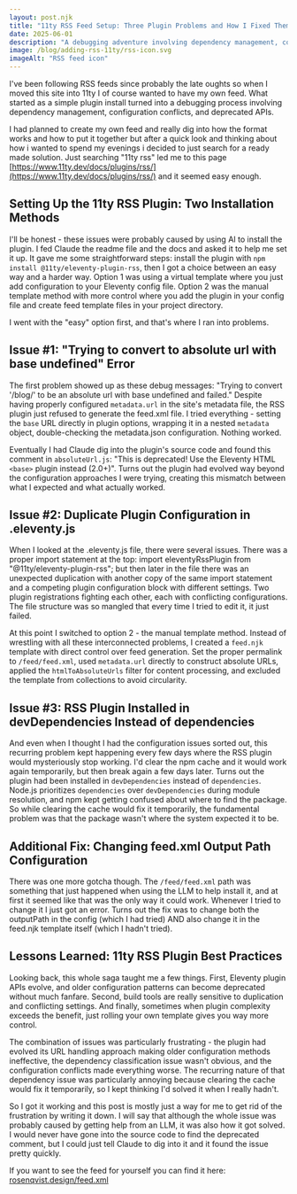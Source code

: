```yaml
---
layout: post.njk
title: "11ty RSS Feed Setup: Three Plugin Problems and How I Fixed Them"
date: 2025-06-01
description: "A debugging adventure involving dependency management, configuration conflicts, and deprecated APIs while setting up RSS feeds in 11ty"
image: /blog/adding-rss-11ty/rss-icon.svg
imageAlt: "RSS feed icon"
---
```


I've been following RSS feeds since probably the late oughts so when I moved this site into 11ty I of course wanted to have my own feed. What started as a simple plugin install turned into a debugging process involving dependency management, configuration conflicts, and deprecated APIs.

I had planned to create my own feed and really dig into how the format works and how to put it together but after a quick look and thinking about how i wanted to spend my evenings i decided to just search for a ready made solution. Just searching "11ty rss" led me to this page [https://www.11ty.dev/docs/plugins/rss/](https://www.11ty.dev/docs/plugins/rss/) and it seemed easy enough.

## Setting Up the 11ty RSS Plugin: Two Installation Methods

I'll be honest - these issues were probably caused by using AI to install the plugin. I fed Claude the readme file and the docs and asked it to help me set it up. It gave me some straightforward steps: install the plugin with `npm install @11ty/eleventy-plugin-rss`, then I got a choice between an easy way and a harder way. Option 1 was using a virtual template where you just add configuration to your Eleventy config file. Option 2 was the manual template method with more control where you add the plugin in your config file and create feed template files in your project directory.

I went with the "easy" option first, and that's where I ran into problems.

## Issue #1: "Trying to convert to absolute url with base undefined" Error

The first problem showed up as these debug messages: "Trying to convert '/blog/' to be an absolute url with base undefined and failed." Despite having properly configured `metadata.url` in the site's metadata file, the RSS plugin just refused to generate the feed.xml file. I tried everything - setting the `base` URL directly in plugin options, wrapping it in a nested `metadata` object, double-checking the metadata.json configuration. Nothing worked.

Eventually I had Claude dig into the plugin's source code and found this comment in `absoluteUrl.js`: "This is deprecated! Use the Eleventy HTML `<base>` plugin instead (2.0+)". Turns out the plugin had evolved way beyond the configuration approaches I were trying, creating this mismatch between what I expected and what actually worked.

## Issue #2: Duplicate Plugin Configuration in .eleventy.js

When I looked at the .eleventy.js file, there were several issues. There was a proper import statement at the top: import eleventyRssPlugin from "@11ty/eleventy-plugin-rss"; but then later in the file there was an unexpected duplication with another copy of the same import statement and a competing plugin configuration block with different settings. Two plugin registrations fighting each other, each with conflicting configurations. The file structure was so mangled that every time I tried to edit it, it just failed.

At this point I switched to option 2 - the manual template method. Instead of wrestling with all these interconnected problems, I created a `feed.njk` template with direct control over feed generation. Set the proper permalink to `/feed/feed.xml`, used `metadata.url` directly to construct absolute URLs, applied the `htmlToAbsoluteUrls` filter for content processing, and excluded the template from collections to avoid circularity.

## Issue #3: RSS Plugin Installed in devDependencies Instead of dependencies

And even when I thought I had the configuration issues sorted out, this recurring problem kept happening every few days where the RSS plugin would mysteriously stop working. I'd clear the npm cache and it would work again temporarily, but then break again a few days later. Turns out the plugin had been installed in `devDependencies` instead of `dependencies`. Node.js prioritizes `dependencies` over `devDependencies` during module resolution, and npm kept getting confused about where to find the package. So while clearing the cache would fix it temporarily, the fundamental problem was that the package wasn't where the system expected it to be.

## Additional Fix: Changing feed.xml Output Path Configuration

There was one more gotcha though. The `/feed/feed.xml` path was something that just happened when using the LLM to help install it, and at first it seemed like that was the only way it could work. Whenever I tried to change it I just got an error. Turns out the fix was to change both the outputPath in the config (which I had tried) AND also change it in the feed.njk template itself (which I hadn't tried).

## Lessons Learned: 11ty RSS Plugin Best Practices

Looking back, this whole saga taught me a few things. First, Eleventy plugin APIs evolve, and older configuration patterns can become deprecated without much fanfare. Second, build tools are really sensitive to duplication and conflicting settings. And finally, sometimes when plugin complexity exceeds the benefit, just rolling your own template gives you way more control.

The combination of issues was particularly frustrating - the plugin had evolved its URL handling approach making older configuration methods ineffective, the dependency classification issue wasn't obvious, and the configuration conflicts made everything worse. The recurring nature of that dependency issue was particularly annoying because clearing the cache would fix it temporarily, so I kept thinking I'd solved it when I really hadn't.

So I got it working and this post is mostly just a way for me to get rid of the frustration by writing it down. I will say that although the whole issue was probably caused by getting help from an LLM, it was also how it got solved. I would never have gone into the source code to find the deprecated comment, but I could just tell Claude to dig into it and it found the issue pretty quickly.

If you want to see the feed for yourself you can find it here: [rosenqvist.design/feed.xml](https://rosenqvist.design/feed.xml)
